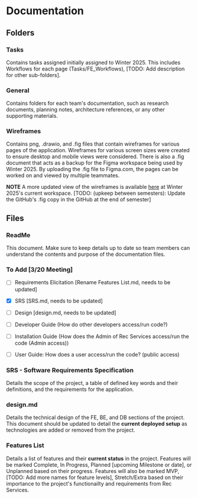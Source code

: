 # Documentation

## Folders
### Tasks
Contains tasks assigned initially assigned to Winter 2025. This includes Workflows for each page (Tasks/FE_Workflows), [TODO: Add description for other sub-folders].

### General
Contains folders for each team's documentation, such as research documents, planning notes, architecture references, or any other supporting materials.

### Wireframes
Contains png, .drawio, and .fig files that contain wireframes for various pages of the application. Wireframes for various screen sizes were created to ensure desktop and mobile views were considered. There is also a .fig document that acts as a backup for the Figma workspace being used by Winter 2025. By uploading the .fig file to Figma.com, the pages can be worked on and viewed by multiple teammates.

**NOTE** A more updated view of the wireframes is available [here](https://www.figma.com/design/h6BuhsLMqz7VcvrEzkbQKl/FE-Wireframes?node-id=41-3&p=f) at Winter 2025's current workspace.
[TODO: (upkeep between semesters): Update the GitHub's .fig copy in the GitHub at the end of semester]

## Files
### ReadMe
This document. Make sure to keep details up to date so team members can understand the contents and purpose of the documentation files.

### To Add [3/20 Meeting]
- [ ] Requirements Elicitation [Rename Features List.md, needs to be updated]
- [X] SRS [SRS.md, needs to be updated]
- [ ] Design [design.md, needs to be updated]
- [ ] Developer Guide (How do other developers access/run code?)
- [ ] Installation Guide (How does the Admin of Rec Services access/run the code (Admin access))
- [ ] User Guide: How does a user access/run the code? (public access)



### SRS - Software Requirements Specification
Details the scope of the project, a table of defined key words and their definitions, and the requirements for the application.

### design.md
Details the technical design of the FE, BE, and DB sections of the project. This document should be updated to detail the **current deployed setup** as technologies are added or removed from the project.

### Features List
Details a list of features and their **current status** in the project. Features will be marked Complete, In Progress, Planned [upcoming Milestone or date], or Unplanned based on their progress. Features will also be marked MVP, [TODO: Add more names for feature levels], Stretch/Extra based on their importance to the project's functionailty and requirements from Rec Services.
